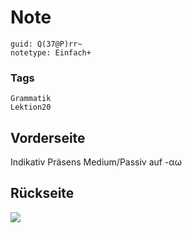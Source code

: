 # Note
```
guid: Q(37@P)rr~
notetype: Einfach+
```

### Tags
```
Grammatik
Lektion20
```

## Vorderseite
Indikativ Präsens Medium/Passiv auf -αω

## Rückseite
<img src="paste-af16bfbcd2cd44f403d15f65718153923defad27.jpg">
